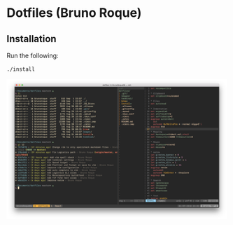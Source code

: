 # Dotfiles (Bruno Roque)

## Installation

Run the following:

```bash
./install
```

![Shell](./images/shell.png)
